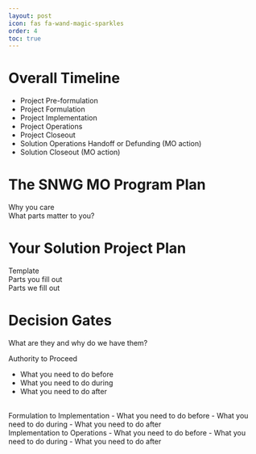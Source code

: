 ```yaml
---
layout: post
icon: fas fa-wand-magic-sparkles
order: 4
toc: true
---
```

# Overall Timeline
- Project Pre-formulation
- Project Formulation
- Project Implementation
- Project Operations
- Project Closeout
- Solution Operations Handoff or Defunding (MO action)
- Solution Closeout (MO action)

# The SNWG MO Program Plan
Why you care <br>
What parts matter to you? 

# Your Solution Project Plan
Template <br>
Parts you fill out <br>
Parts we fill out <br>

# Decision Gates
What are they and why do we have them?

Authority to Proceed
- What you need to do before
- What you need to do during
- What you need to do after
<br>
Formulation to Implementation
- What you need to do before
- What you need to do during
- What you need to do after
<br>
Implementation to Operations 
- What you need to do before
- What you need to do during
- What you need to do after
